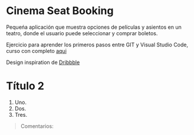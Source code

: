 # Cinema Seat Booking

Pequeńa aplicación que muestra opciones de películas y asientos en un teatro, donde el usuario puede seleccionar y comprar boletos.

Ejercicio para aprender los primeros pasos entre GIT y Visual Studio Code, curso con completo [aqui](https://www.udemy.com/instructor/course/2038160/manage/goals/)

Design inspiration de [Dribbble](https://dribbble.com/shots/3628370-Movie-Seat-Booking)

# Título 2
1. Uno.
2. Dos.
3. Tres.

> Comentarios:
